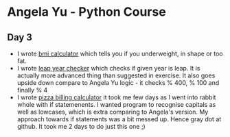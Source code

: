# Angela Yu - Python Course
## Day 3
- I wrote [bmi calculator](bmi_calc2.0.py) which tells you if you underweight, in shape or too fat.
- I wrote [leap year checker](leap_year_check.py) which checks if given year is leap. It is actually more advanced thing than suggested in exercise. It also goes upside down compare to Angela Yu logic - it checks % 400, % 100 and finally % 4
- I wrote [pizza billing calculator](pizza_billing.py) it took me few days as I went into rabbit whole with if statemenents. I wanted program to recognise capitals as well as lowcases, which is extra comparing to Angela's version. My approach towards if statements was a bit messed up. Hence gray dot at github. It took me 2 days to do just this one ;)